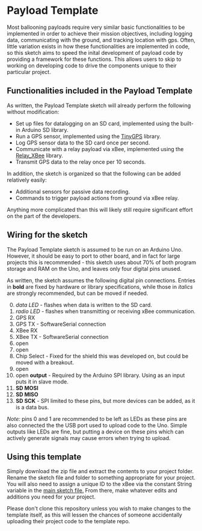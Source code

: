 # Payload Template

Most ballooning payloads require very similar basic functionalities to be implemented in order to achieve their
mission objectives, including logging data, communicating with the ground, and tracking location with gps.
Often, little variation exists in how these functionalities are implemented in code, so this sketch aims to
speed the inital development of payload code by providing a framework for these functions.  This allows users
to skip to working on developing code to drive the components unique to their particular project.

## Functionalities included in the Payload Template

As written, the Payload Template sketch will already perform the following without modification:

* Set up files for datalogging on an SD card, implemented using the built-in Arduino SD library.
* Run a GPS sensor, implemented using the [TinyGPS](https://github.com/mikalhart/TinyGPS) library.
* Log GPS sensor data to the SD card once per second.
* Communicate with a relay payload via xBee, implemented using the [Relay_XBee](https://github.com/MNSGC-Ballooning/Relay-XBee) library.
* Transmit GPS data to the relay once per 10 seconds.

In addition, the sketch is organized so that the following can be added relatively easily:

* Additional sensors for passive data recording.
* Commands to trigger payload actions from ground via xBee relay.

Anything more complicated than this will likely still require significant effort on the part of the developers.

## Wiring for the sketch

The Payload Template sketch is assumed to be run on an Arduino Uno. However, it should be easy to port to other
board, and in fact for large projects this is recommended - this sketch uses about 70% of both program storage
and RAM on the Uno, and leaves only four digital pins unused.

As written, the sketch assumes the following digital pin connections. Entries in **bold** are fixed by hardware
or library specifications, while those in *italics* are strongly recommended, but can be moved if needed.

0. *data LED* - flashes when data is written to the SD card.
1. *radio LED* - flashes when transmitting or receiving xBee communication.
2. GPS RX
3. GPS TX - SoftwareSerial connection
4. XBee RX
5. XBee TX - SoftwareSerial connection
6. open
7. open
8. Chip Select - Fixed for the shield this was developed on, but could be moved with a breakout.
9. open
10. open **output** - Required by the Arduino SPI library. Using as an input puts it in slave mode.
11. **SD MOSI**
12. **SD MISO**
13. **SD SCK** - SPI limited to these pins, but more devices can be added, as it is a data bus.

*Note:* pins 0 and 1 are recommended to be left as LEDs as these pins are also connected the the USB port used
to upload code to the Uno. Simple outputs like LEDs are fine, but putting a device on these pins which can
actively generate signals may cause errors when trying to upload.

## Using this template

Simply download the zip file and extract the contents to your project folder. Rename the sketch file and folder
to something appropriate for your project.  You will also need to assign a unique ID to the xBee via the
constant String variable in the [main sketch file.](PayloadTemplate.ino) From there, make whatever edits and
additions you need for your project.

Please don't clone this repository unless you wish to make changes to the template itself, as this will lessen
the chances of someone accidentally uploading their project code to the template repo.